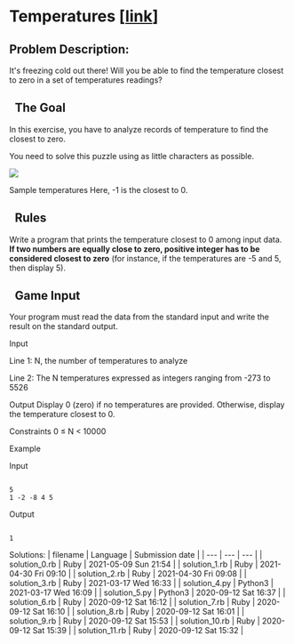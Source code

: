 # Temperatures \[[link](https://www.codingame.com/multiplayer/codegolf/temperature-code-golf)\]
## Problem Description:
It's freezing cold out there! Will you be able to find the temperature closest to zero in a set of temperatures readings?
 


  The Goal
----------



In this exercise, you have to analyze records of temperature to find the closest to zero.  

  

You need to solve this puzzle using as little characters as possible.



![](https://code.codingame.com/fileservlet?id=2553414341796)

Sample temperatures
Here, -1 is the closest to 0.





  Rules
-------



Write a program that prints the temperature closest to 0 among input data. **If two numbers are equally close to zero, positive integer has to be considered closest to zero** (for instance, if the temperatures are -5 and 5, then display 5).




  Game Input
------------




Your program must read the data from the standard input and write the result on the standard output.



Input

Line 1:  N, the number of temperatures to analyze


Line 2:  The N temperatures expressed as integers ranging from -273 to 5526






Output
Display 0 (zero) if no temperatures are provided. Otherwise, display the temperature closest to 0.



Constraints
0 ≤ N < 10000



Example



Input

```

5
1 -2 -8 4 5
```



Output

```

1
```








Solutions:
| filename | Language | Submission date |
| --- | --- | --- |
| solution_0.rb | Ruby | 2021-05-09 Sun 21:54 |
| solution_1.rb | Ruby | 2021-04-30 Fri 09:10 |
| solution_2.rb | Ruby | 2021-04-30 Fri 09:08 |
| solution_3.rb | Ruby | 2021-03-17 Wed 16:33 |
| solution_4.py | Python3 | 2021-03-17 Wed 16:09 |
| solution_5.py | Python3 | 2020-09-12 Sat 16:37 |
| solution_6.rb | Ruby | 2020-09-12 Sat 16:12 |
| solution_7.rb | Ruby | 2020-09-12 Sat 16:10 |
| solution_8.rb | Ruby | 2020-09-12 Sat 16:01 |
| solution_9.rb | Ruby | 2020-09-12 Sat 15:53 |
| solution_10.rb | Ruby | 2020-09-12 Sat 15:39 |
| solution_11.rb | Ruby | 2020-09-12 Sat 15:32 |

